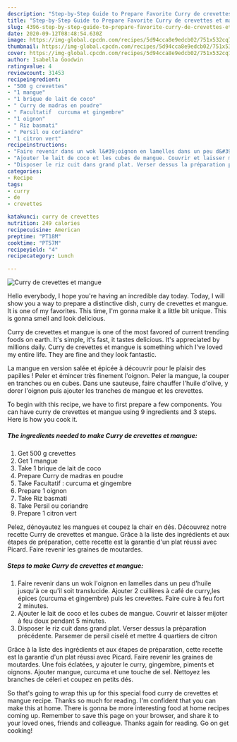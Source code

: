 ```yaml
---
description: "Step-by-Step Guide to Prepare Favorite Curry de crevettes et mangue"
title: "Step-by-Step Guide to Prepare Favorite Curry de crevettes et mangue"
slug: 4396-step-by-step-guide-to-prepare-favorite-curry-de-crevettes-et-mangue
date: 2020-09-12T08:48:54.630Z
image: https://img-global.cpcdn.com/recipes/5d94cca8e9edcb02/751x532cq70/curry-de-crevettes-et-mangue-photo-principale-de-la-recette.jpg
thumbnail: https://img-global.cpcdn.com/recipes/5d94cca8e9edcb02/751x532cq70/curry-de-crevettes-et-mangue-photo-principale-de-la-recette.jpg
cover: https://img-global.cpcdn.com/recipes/5d94cca8e9edcb02/751x532cq70/curry-de-crevettes-et-mangue-photo-principale-de-la-recette.jpg
author: Isabella Goodwin
ratingvalue: 4
reviewcount: 31453
recipeingredient:
- "500 g crevettes"
- "1 mangue"
- "1 brique de lait de coco"
- " Curry de madras en poudre"
- " Facultatif  curcuma et gingembre"
- "1 oignon"
- " Riz basmati"
- " Persil ou coriandre"
- "1 citron vert"
recipeinstructions:
- "Faire revenir dans un wok l&#39;oignon en lamelles dans un peu d&#39;huile jusqu&#39;à ce qu&#39;il soit translucide. Ajouter 2 cuillères à café de curry,les épices (curcuma et gingembre) puis les crevettes. Faire cuire à feu fort 2 minutes."
- "Ajouter le lait de coco et les cubes de mangue. Couvrir et laisser mijoter à feu doux pendant 5 minutes."
- "Disposer le riz cuit dans grand plat. Verser dessus la préparation précédente. Parsemer de persil ciselé et mettre 4 quartiers de citron"
categories:
- Recipe
tags:
- curry
- de
- crevettes

katakunci: curry de crevettes 
nutrition: 249 calories
recipecuisine: American
preptime: "PT18M"
cooktime: "PT57M"
recipeyield: "4"
recipecategory: Lunch

---
```



![Curry de crevettes et mangue](https://img-global.cpcdn.com/recipes/5d94cca8e9edcb02/751x532cq70/curry-de-crevettes-et-mangue-photo-principale-de-la-recette.jpg)

Hello everybody, I hope you're having an incredible day today. Today, I will show you a way to prepare a distinctive dish, curry de crevettes et mangue. It is one of my favorites. This time, I'm gonna make it a little bit unique. This is gonna smell and look delicious.

Curry de crevettes et mangue is one of the most favored of current trending foods on earth. It's simple, it's fast, it tastes delicious. It's appreciated by millions daily. Curry de crevettes et mangue is something which I've loved my entire life. They are fine and they look fantastic.

La mangue en version salée et épicée à découvrir pour le plaisir des papilles ! Peler et émincer très finement l&#39;oignon. Peler la mangue, la couper en tranches ou en cubes. Dans une sauteuse, faire chauffer l&#39;huile d&#39;olive, y dorer l&#39;oignon puis ajouter les tranches de mangue et les crevettes.


To begin with this recipe, we have to first prepare a few components. You can have curry de crevettes et mangue using 9 ingredients and 3 steps. Here is how you cook it.

<!--inarticleads1-->

##### The ingredients needed to make Curry de crevettes et mangue:

1. Get 500 g crevettes
1. Get 1 mangue
1. Take 1 brique de lait de coco
1. Prepare  Curry de madras en poudre
1. Take  Facultatif : curcuma et gingembre
1. Prepare 1 oignon
1. Take  Riz basmati
1. Take  Persil ou coriandre
1. Prepare 1 citron vert


Pelez, dénoyautez les mangues et coupez la chair en dés. Découvrez notre recette Curry de crevettes et mangue. Grâce à la liste des ingrédients et aux étapes de préparation, cette recette est la garantie d&#39;un plat réussi avec Picard. Faire revenir les graines de moutardes. 

<!--inarticleads2-->

##### Steps to make Curry de crevettes et mangue:

1. Faire revenir dans un wok l&#39;oignon en lamelles dans un peu d&#39;huile jusqu&#39;à ce qu&#39;il soit translucide. Ajouter 2 cuillères à café de curry,les épices (curcuma et gingembre) puis les crevettes. Faire cuire à feu fort 2 minutes.
1. Ajouter le lait de coco et les cubes de mangue. Couvrir et laisser mijoter à feu doux pendant 5 minutes.
1. Disposer le riz cuit dans grand plat. Verser dessus la préparation précédente. Parsemer de persil ciselé et mettre 4 quartiers de citron


Grâce à la liste des ingrédients et aux étapes de préparation, cette recette est la garantie d&#39;un plat réussi avec Picard. Faire revenir les graines de moutardes. Une fois éclatées, y ajouter le curry, gingembre, piments et oignons. Ajouter mangue, curcuma et une touche de sel. Nettoyez les branches de céleri et coupez en petits dés. 

So that's going to wrap this up for this special food curry de crevettes et mangue recipe. Thanks so much for reading. I'm confident that you can make this at home. There is gonna be more interesting food at home recipes coming up. Remember to save this page on your browser, and share it to your loved ones, friends and colleague. Thanks again for reading. Go on get cooking!
